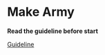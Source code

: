 # Make Army

**Read the guideline before start**

[Guideline](https://github.com/mate-academy/js_task-guideline/blob/master/README.md)

